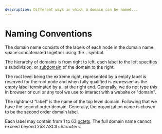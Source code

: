 ```yaml
---
description: Different ways in which a domain can be named...
---
```


# Naming Conventions

The domain name consists of the labels of each node in the domain name space concatenated together using the  `.` symbol.

&#x20;The hierarchy of domains is from right to left, each label to the left specifies a subdivision, or [subdomain](https://en.wikipedia.org/wiki/Subdomain) of the domain to the right.&#x20;

The root level being the extreme right, represented by a empty label is reserved for the root node and when fully qualified is expressed as the empty label terminated by a`.` at the right end. Generally, we do not type this in browser or curl or any tool we use to interact with a website or "domain".

The rightmost "label" is the name of the top level domain. Following that we have the second order domain. Generally, the organization name is chosen to be the second order domain label.

Each label may contain from 1 to 63 [octets](https://en.wikipedia.org/wiki/Octet\_\(computing\)). The full domain name cannot exceed beyond 253 ASCII characters.

<img alt="" class="gitbook-drawing">
